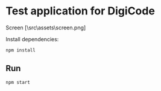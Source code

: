 # Test application for DigiCode

Screen [\src\assets\screen.png]

Install dependencies:
```
npm install
```

## Run

```
npm start
```
